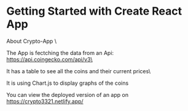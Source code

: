 # Getting Started with Create React App

About Crypto-App \

The App is fectching the data from an Api: https://api.coingecko.com/api/v3\

It has a table to see all the coins and their current prices\


It is using Chart.js to display graphs of the coins

You can view the deployed version of an app on https://crypto3321.netlify.app/
